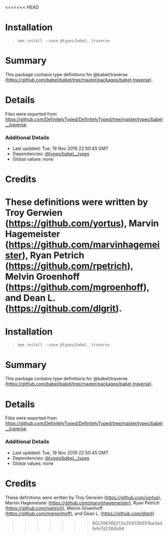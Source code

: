 <<<<<<< HEAD
# Installation
> `npm install --save @types/babel__traverse`

# Summary
This package contains type definitions for @babel/traverse (https://github.com/babel/babel/tree/master/packages/babel-traverse).

# Details
Files were exported from https://github.com/DefinitelyTyped/DefinitelyTyped/tree/master/types/babel__traverse.

### Additional Details
 * Last updated: Tue, 19 Nov 2019 22:50:45 GMT
 * Dependencies: [@types/babel__types](https://npmjs.com/package/@types/babel__types)
 * Global values: none

# Credits
These definitions were written by Troy Gerwien (https://github.com/yortus), Marvin Hagemeister (https://github.com/marvinhagemeister), Ryan Petrich (https://github.com/rpetrich), Melvin Groenhoff (https://github.com/mgroenhoff), and Dean L. (https://github.com/dlgrit).
=======
# Installation
> `npm install --save @types/babel__traverse`

# Summary
This package contains type definitions for @babel/traverse (https://github.com/babel/babel/tree/master/packages/babel-traverse).

# Details
Files were exported from https://github.com/DefinitelyTyped/DefinitelyTyped/tree/master/types/babel__traverse.

### Additional Details
 * Last updated: Tue, 19 Nov 2019 22:50:45 GMT
 * Dependencies: [@types/babel__types](https://npmjs.com/package/@types/babel__types)
 * Global values: none

# Credits
These definitions were written by Troy Gerwien (https://github.com/yortus), Marvin Hagemeister (https://github.com/marvinhagemeister), Ryan Petrich (https://github.com/rpetrich), Melvin Groenhoff (https://github.com/mgroenhoff), and Dean L. (https://github.com/dlgrit).
>>>>>>> 80c596195272e20933b551ba3adfefe7d2384a9d
